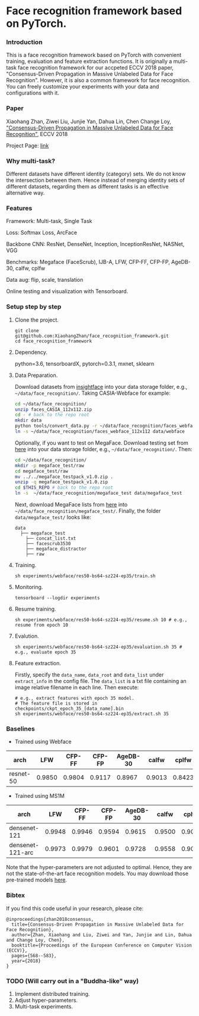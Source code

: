 # Face recognition framework based on PyTorch.


### Introduction

This is a face recognition framework based on PyTorch with convenient training, evaluation and feature extraction functions. It is originally a multi-task face recognition framework for our accpeted ECCV 2018 paper, "Consensus-Driven Propagation in Massive Unlabeled Data for Face Recognition". However, it is also a common framework for face recognition. You can freely customize your experiments with your data and configurations with it.

### Paper

Xiaohang Zhan, Ziwei Liu, Junjie Yan, Dahua Lin, Chen Change Loy, ["Consensus-Driven Propagation in Massive Unlabeled Data for Face Recognition"](http://openaccess.thecvf.com/content_ECCV_2018/papers/Xiaohang_Zhan_Consensus-Driven_Propagation_in_ECCV_2018_paper.pdf), ECCV 2018

Project Page:
[link](http://mmlab.ie.cuhk.edu.hk/projects/CDP/)

### Why multi-task?

Different datasets have different identity (category) sets. We do not know the intersection between them. Hence instead of merging identity sets of different datasets, regarding them as different tasks is an effective alternative way.

### Features

Framework: Multi-task, Single Task

Loss: Softmax Loss, ArcFace

Backbone CNN: ResNet, DenseNet, Inception, InceptionResNet, NASNet, VGG

Benchmarks: Megaface (FaceScrub), IJB-A, LFW, CFP-FF, CFP-FP, AgeDB-30, calfw, cplfw

Data aug: flip, scale, translation

Online testing and visualization with Tensorboard.

### Setup step by step

1. Clone the project.

      ```
      git clone git@github.com:XiaohangZhan/face_recognition_framework.git
      cd face_recognition_framework
      ```

2. Dependency.

    python=3.6, tensorboardX, pytorch=0.3.1, mxnet, sklearn

3. Data Preparation.

      Download datasets from [insightface](https://github.com/deepinsight/insightface/wiki/Dataset-Zoo) into your data storage folder, e.g., `~/data/face_recognition/`. Taking CASIA-Webface for example:

      ```sh
      cd ~/data/face_recognition/
      unzip faces_CASIA_112x112.zip
      cd - # back to the repo root
      mkdir data
      python tools/convert_data.py -r ~/data/face_recognition/faces_webface_112x112 -o ~/data/face_recognition/faces_webface_112x112 # convert mxnet records into images
      ln -s ~/data/face_recognition/faces_webface_112x112 data/webface
      ```
      
      Optionally, if you want to test on MegaFace. Download testing set from [here](https://drive.google.com/open?id=1e47P-u5hS7QGHP56YcMq5DoOLl_nxlPo) into your data storage folder, e.g., `~/data/face_recognition/`. Then:
      
      ```sh
      cd ~/data/face_recognition/
      mkdir -p megaface_test/raw
      cd megaface_test/raw
      mv ../../megaface_testpack_v1.0.zip .
      unzip -q megaface_testpack_v1.0.zip
      cd $THIS_REPO # back to the repo root
      ln -s  ~/data/face_recognition/megaface_test data/megaface_test
      ```
      Next, download MegaFace lists from [here](https://drive.google.com/open?id=15ZmNT4AhRKClaHDpDxVw_fCKoli3woF8) into `~/data/face_recognition/megaface_test/`.
      Finally, the folder `data/megaface_test/` looks like:
      ```
      data
        ├── megaface_test
          ├── concat_list.txt
          ├── facescrub3530
          ├── megaface_distractor
          ├── raw
      ```

4. Training.

      ```
      sh experiments/webface/res50-bs64-sz224-ep35/train.sh
      ```

5. Monitoring.

      ```
      tensorboard --logdir experiments
      ```

6. Resume training.

      ```
      sh experiments/webface/res50-bs64-sz224-ep35/resume.sh 10 # e.g., resume from epoch 10
      ```

7. Evalution.

      ```
      sh experiments/webface/res50-bs64-sz224-ep35/evaluation.sh 35 # e.g., evaluate epoch 35
      ```

8. Feature extraction.

      Firstly, specify the `data_name`, `data_root` and `data_list` under `extract_info` in the config file. The `data_list` is a txt file containing an image relative filename in each line. Then execute:

      ```
      # e.g., extract features with epoch 35 model.
      # The feature file is stored in checkpoints/ckpt_epoch_35_[data_name].bin
      sh experiments/webface/res50-bs64-sz224-ep35/extract.sh 35 
      ```

### Baselines

* Trained using Webface

| arch      | LFW    | CFP-FF | CFP-FP | AgeDB-30 | calfw  | cplfw  |
| --------- | ------ | ------ | ------ | -------- | ------ | ------ |
| resnet-50 | 0.9850 | 0.9804 | 0.9117 | 0.8967   | 0.9013 | 0.8423 |

* Trained using MS1M

| arch             | LFW    | CFP-FF | CFP-FP | AgeDB-30 | calfw  | cplfw  | vgg2-FP | megaface |
| ---------------- | ------ | ------ | ------ | -------- | ------ | ------ | ------- | -------- |
| densenet-121     | 0.9948 | 0.9946 | 0.9594 | 0.9615   | 0.9500 | 0.9057 | 0.9418  | 0.8665   |
| densenet-121-arc | 0.9973 | 0.9979 | 0.9601 | 0.9728   | 0.9558 | 0.9063 | 0.9496  | 0.9287   |

Note that the hyper-parameters are not adjusted to optimal. Hence, they are not the state-of-the-art face recognition models.
You may download those pre-trained models [here](https://drive.google.com/open?id=1bJqhFBMkxqYsyIgWaEGOdoBkbmLBZ1zq).

### Bibtex

If you find this code useful in your research, please cite:
```
@inproceedings{zhan2018consensus,
  title={Consensus-Driven Propagation in Massive Unlabeled Data for Face Recognition},
  author={Zhan, Xiaohang and Liu, Ziwei and Yan, Junjie and Lin, Dahua and Change Loy, Chen},
  booktitle={Proceedings of the European Conference on Computer Vision (ECCV)},
  pages={568--583},
  year={2018}
}
```

### TODO (Will carry out in a "Buddha-like" way)

1. Implement distributed training.
2. Adjust hyper-parameters.
3. Multi-task experiments.
